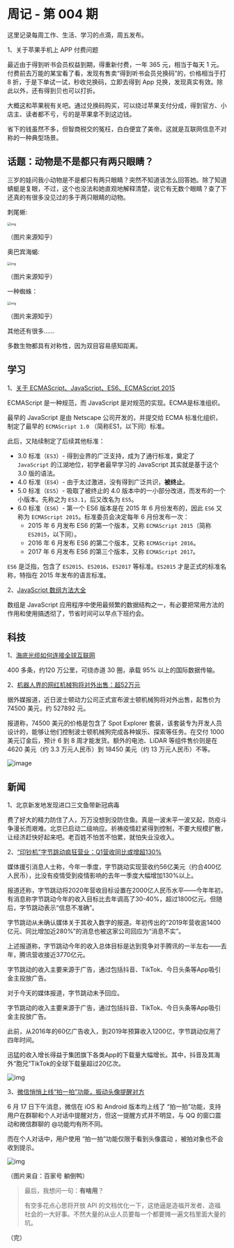 # 周记 - 第 004 期

这里记录每周工作、生活、学习的点滴，周五发布。



1、关于苹果手机上 APP 付费问题

最近由于得到听书会员权益到期，得重新付费，一年 365 元，相当于每天 1 元。付费前去万能的某宝看了看，发现有售卖“得到听书会员兑换码”的，价格相当于打 8 折，于是下单试一试，秒收兑换码，立即去得到 App 兑换，发现真实有效。除此以外，还有得到贝也可以打折。

大概这和苹果税有关吧。通过兑换码购买，可以绕过苹果支付分成，得到官方、小店主、读者都不亏，亏的是苹果拿不到这边钱。

省下的钱虽然不多，但智商税交的冤枉，白白便宜了美帝。这就是互联网信息不对称的一种典型场景。



## 话题：动物是不是都只有两只眼睛？

三岁的娃问我小动物是不是都只有两只眼睛？突然不知道该怎么回答她。除了知道蜻蜓是复眼，不过，这个也没法和她直观地解释清楚，说它有无数个眼睛？查了下还真的有很多没见过的多于两只眼睛的动物。

刺尾蜥:

<img src="https://raw.githubusercontent.com/gukt/images/master/github/images63d48e6c212d6d5033dfb2de1d717018_1440w.jpg" alt="img" style="zoom:50%;" /> 

（图片来源知乎）

奥巴宾海蝎:

<img src="https://raw.githubusercontent.com/gukt/images/master/github/images75a3f447b2d80b845152bb9fe779a340_1440w.jpg" alt="img" style="zoom:50%;" /> 

（图片来源知乎）

一种蜘蛛：

<img src="/Users/ktgu/Pictures/typora/399ce11747f8358d94c4323bb8bf9c95_1440w.jpg" alt="img" style="zoom:50%;" /> 

（图片来源知乎）

其他还有很多......

多数生物都具有对称性，因为双目容易感知距离。



## 学习

1、[关于 ECMAScript、JavaScript、ES6、ECMAScript 2015](https://github.com/gukt/tech-notes/blob/master/%E5%85%B3%E4%BA%8EECMAScript%E3%80%81JavaScript%E3%80%81ES6%E3%80%81ECMAScript%202015.md)

ECMAScript 是一种规范，而 JavaScript 是对规范的实现。ECMA是标准组织。

最早的 JavaScript 是由 Netscape 公司开发的，并提交给 ECMA 标准化组织，制定了最早的 `ECMAScript 1.0` （简称ES1，以下同）标准。

此后，又陆续制定了后续其他标准：

- 3.0 标准（`ES3`）- 得到业界的广泛支持，成为了通行标准，奠定了 `JavaScript` 的江湖地位，初学者最早学习的 JavaScript 其实就是基于这个 3.0 版的语法。
- 4.0 标准（`ES4`）- 由于太过激进，没有得到广泛共识，**被终止**。
- 5.0 标准（`ES5`）- 吸取了被终止的 4.0 版本中的一小部分改进，而发布的一个小版本。先称之为 `ES3.1`，后又改名为 `ES5`。
- 6.0 标准（`ES6`）- 第一个 ES6 版本是在 2015 年 6 月份发布的，因此 `ES6` 又称为 `ECMAScript 2015`。标准委员会决定每年 6 月份发布一次：
  - 2015 年 6 月发布 ES6 的第一个版本，又称 `ECMAScript 2015`（简称 `ES2015`，以下同）。
  - 2016 年 6 月发布 ES6 的第二个版本，又称 `ECMAScript 2016`。
  - 2017 年 6 月发布 ES6 的第三个版本，又称 `ECMAScript 2017`。

`ES6` 是泛指，包含了 `ES2015`、`ES2016`、`ES2017` 等标准。`ES2015` 才是正式的标准名称，特指在 2015 年发布的语言标准。

2、[JavaScript 数组方法大全](https://github.com/gukt/tech-notes/blob/master/JavaScript%E6%95%B0%E7%BB%84%E6%93%8D%E4%BD%9C%E6%96%B9%E6%B3%95%E5%A4%A7%E5%85%A8.md)

数组是 JavaScript 应用程序中使用最频繁的数据结构之一，有必要把常用方法的作用和使用搞透彻了，节省时间可以早点下班约会。



## 科技

1、[海底光缆如何连接全球互联网](https://haokan.baidu.com/v?pd=wisenatural&vid=12607140607358608966)

400 多条，约120 万公里，可绕赤道 30 圈，承载 95% 以上的国际数据传输。

2、[机器人界的网红机械狗将对外出售：超52万元](https://www.feng.com/post/13012803)

据外媒报道，近日波士顿动力公司正式宣布波士顿机械狗将对外出售，起售价为 74500 美元，约 527892 元。

报道称，74500 美元的价格是包含了 Spot Explorer 套装，该套装专为开发人员设计的，能够让他们控制波士顿机械狗完成各种娱乐、探索等任务。在交付 1000 美元订金后，预计 6 到 8 周才能发货。额外的电池、LiDAR 等组件售价则是在 4620 美元（约 3.3 万元人民币）到 18450 美元（约 13 万元人民币）不等。

![image](https://raw.githubusercontent.com/gukt/images/master/github/images151359r7rwt8u181i3gtyi.jpg)

## 新闻

1、北京新发地发现进口三文鱼带新冠病毒

费了好大的精力防住了人，万万没想到没防住鱼。真是一波未平一波又起，防疫斗争漫长而艰难。北京已启动二级响应。祈祷疫情赶紧得到控制，不要大规模扩散，让经济赶快好起来吧。老百姓不怕苦不怕累，就怕失业没收入。

2、[“印钞机”字节跳动疯狂营业：Q1营收同比或增超130%](https://www.thepaper.cn/newsDetail_forward_7891122)

媒体援引消息人士称，今年一季度，字节跳动实现营收约56亿美元（约合400亿人民币），比没有疫情受到疫情影响的去年一季度大幅增加130%以上。

报道还称，字节跳动将2020年营收目标设置在2000亿人民币水平——今年年初，有消息称字节跳动今年的收入目标比去年调高了30-40%，超过1800亿元。但随后，字节跳动表示“信息不准确”。

字节跳动从未确认媒体关于其收入数字的报道。年初传出的“2019年营收逾1400亿元、同比增加近280%”的消息也被这家公司回应为“消息不实”。

上述报道称，字节跳动今年的收入总体目标是达到竞争对手腾讯的一半左右——去年，腾讯营收接近3770亿元。

字节跳动的收入主要来源于广告，通过包括抖音、TikTok、今日头条等App吸引金主投放广告。

对于今天的媒体报道，字节跳动未予回应。

字节跳动的收入主要来源于广告，通过包括抖音、TikTok、今日头条等App吸引金主投放广告。

此前，从2016年的60亿广告收入，到2019年预算收入1200亿，字节跳动仅用了四年时间。

迅猛的收入增长得益于集团旗下各类App的下载量大幅增长。其中，抖音及其海外“胞兄”TikTok的全球下载量超过20亿次。

![img](https://raw.githubusercontent.com/gukt/images/master/github/images666.jpg) 

3、[微信悄悄上线“拍一拍”功能，振动头像提醒对方](https://m.ithome.com/html/493213.htm)

6 月 17 日下午消息，微信在 iOS 和 Android 版本均上线了 “拍一拍”功能，支持用户在群聊和个人对话中提醒对方，但这一提醒方式并不明显，与 QQ 的窗口震动和微信群聊的 @功能均有所不同。

而在个人对话中，用户使用 “拍一拍”功能仅限于看到头像震动 ，被拍对象也不会收到提示。

![img](https://raw.githubusercontent.com/gukt/images/master/github/imagescefc1e178a82b9013a18a7091f0d7f713812efde.jpeg) 

（图片来自：百家号 躺倒鸭）

> 最后，我想问一句：**有啥用**？
>
> 有空多花点心思将开放 API 的文档优化一下，这绝逼是造福开发者、造福社会的一大好事。不然大量的从业人员要每一个都要摊一遍文档里面大量的坑。

 

（完）



